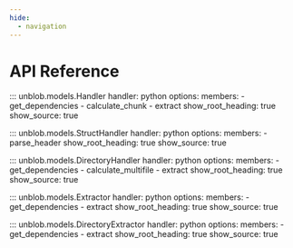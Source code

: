```yaml
---
hide:
  - navigation
---
```


# API Reference

::: unblob.models.Handler
    handler: python
    options:
      members:
        - get_dependencies
        - calculate_chunk
        - extract
      show_root_heading: true
      show_source: true

::: unblob.models.StructHandler
    handler: python
    options:
      members:
        - parse_header
      show_root_heading: true
      show_source: true

::: unblob.models.DirectoryHandler
    handler: python
    options:
      members:
        - get_dependencies
        - calculate_multifile
        - extract
      show_root_heading: true
      show_source: true

::: unblob.models.Extractor
    handler: python
    options:
      members:
        - get_dependencies
        - extract
      show_root_heading: true
      show_source: true

::: unblob.models.DirectoryExtractor
    handler: python
    options:
      members:
        - get_dependencies
        - extract
      show_root_heading: true
      show_source: true
